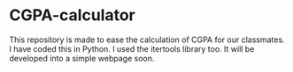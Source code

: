# CGPA-calculator
This repository is made to ease the calculation of CGPA for our classmates. I have coded this in Python. I used the itertools library too. It will be developed into a simple webpage soon. 
